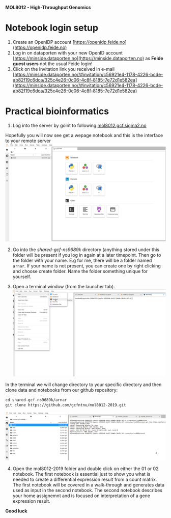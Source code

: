 **MOL8012 - High-Throughput Genomics**

# Notebook login setup
1) Create an OpenIDP account [https://openidp.feide.no](https://openidp.feide.no)
2) Log in on dataporten with your new OpenID account [https://minside.dataporten.no](https://minside.dataporten.no) as **Feide guest users** not the usual Feide login!
3) Click on the Invitation link you received in e-mail [https://minside.dataporten.no//#invitation/c56921e4-1178-4226-bcde-ab82f19c6dca/325c4e26-0c06-4c8f-8185-7e72d1e582ea](https://minside.dataporten.no//#invitation/c56921e4-1178-4226-bcde-ab82f19c6dca/325c4e26-0c06-4c8f-8185-7e72d1e582ea)

# Practical bioinformatics

1. Log into the server by goint to following [mol8012.gcf.sigma2.no](https://mol8012.gcf.sigma2.no)

Hopefully you will now see get a wepage notebook and this is the interface to your remote server
![alt text](screenshots/login.png)

2. Go into the *shared-gcf-ns9689k* directory (anything stored under this folder will be present if you log in again at a later timepoint. Then go to the folder with your name. E.g for me, there will be a folder named `arnar`. If your name is not present, you can create one by right clicking and choose create folder. Name the folder something unique for yourself.

3. Open a terminal window (from the launcher tab).
![alt text](screenshots/terminal.png)

In the terminal we will change directory to your specific directory and then clone data and notebooks from our github repository:
```
cd shared-gcf-ns9689k/arnar
git clone https://github.com/gcfntnu/mol8012-2019.git
```

![alt text](screenshots/git_clone.png)


4. Open the mol8012-2019 folder and double click on either the 01 or 02 notebook. The first notebook is essential just to show you what is needed to create a differential expression result from a count matrix. The first notebook will be covered in a walk-through and generates data used as input in the second notebook. The second notebook describes your home assignemnt and is focused on interpretation of a gene expression result.

**Good luck**
